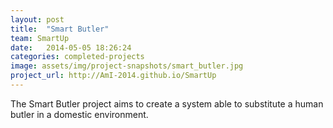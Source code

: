 ```yaml
---
layout: post
title:  "Smart Butler"
team: SmartUp
date:   2014-05-05 18:26:24
categories: completed-projects
image: assets/img/project-snapshots/smart_butler.jpg
project_url: http://AmI-2014.github.io/SmartUp
---
```


The Smart Butler project aims to create a system able to substitute a human butler in a domestic environment.
